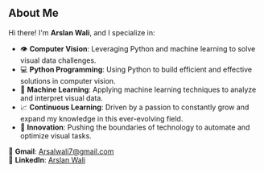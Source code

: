 ## About Me

Hi there! I'm **Arslan Wali**, and I specialize in:

- 👁️ **Computer Vision**: Leveraging Python and machine learning to solve visual data challenges.
- 💻 **Python Programming**: Using Python to build efficient and effective solutions in computer vision.
- 🧠 **Machine Learning**: Applying machine learning techniques to analyze and interpret visual data.
- 📈 **Continuous Learning**: Driven by a passion to constantly grow and expand my knowledge in this ever-evolving field.
- 🚀 **Innovation**: Pushing the boundaries of technology to automate and optimize visual tasks.

📧 **Gmail**: Arsalwali7@gmail.com  
🔗 **LinkedIn**: [Arslan Wali](https://www.linkedin.com/in/arslan-wali/)
